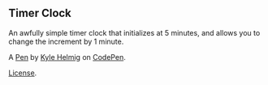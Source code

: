 Timer Clock
-----------
An awfully simple timer clock that initializes at 5 minutes, and allows you to change the increment by 1 minute.

A [Pen](http://codepen.io/kshc46/pen/WwJBBN) by [Kyle Helmig](http://codepen.io/kshc46) on [CodePen](http://codepen.io/).

[License](http://codepen.io/kshc46/pen/WwJBBN/license).